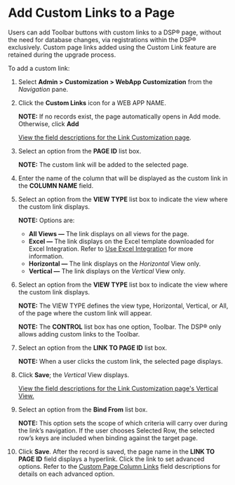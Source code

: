 # Add Custom Links to a Page

Users can add Toolbar buttons with custom links to a DSP® page, without
the need for database changes, via registrations within the DSP®
exclusively. Custom page links added using the Custom Link feature are
retained during the upgrade process.

To add a custom link:

1.  Select **Admin \> Customization \> WebApp Customization** from the
    *Navigation* pane.

2.  Click the **Custom Links** icon for a WEB APP NAME.
    
    <span style="font-weight: bold;">NOTE:</span> If no records exist,
    the page automatically opens in Add mode. Otherwise, click **Add**
    
    [View the field descriptions for the Link Customization
    page](../Page_Desc/LinkCustomization.htm).

3.  Select an option from the **PAGE ID** list box.
    
    **NOTE:** The custom link will be added to the selected page.

4.  Enter the name of the column that will be displayed as the custom
    link in the **COLUMN NAME** field.

5.  Select an option from the **VIEW TYPE** list box to indicate the
    view where the custom link displays.
    
    **NOTE:** Options are:
    
      - **All Views —** The link displays on all views for the page.
      - **Excel —** The link displays on the Excel template downloaded
        for Excel Integration. Refer to [Use Excel
        Integration](../../Excel_Int/Use_Excel_Integration.htm) for more
        information.
      - **Horizontal —** The link displays on the *Horizontal* View
        only.
      - **Vertical —** The link displays on the *Vertical* View only.

6.  Select an option from the **VIEW TYPE** list box to indicate the
    view where the custom link displays.
    
    **NOTE:** The VIEW TYPE defines the view type, Horizontal, Vertical,
    or All, of the page where the custom link will appear.
    
    **NOTE:** The **CONTROL** list box has one option, Toolbar. The DSP®
    only allows adding custom links to the Toolbar.

7.  Select an option from the **LINK TO PAGE ID** list box.
    
    **NOTE:** When a user clicks the custom link, the selected page
    displays.

8.  Click **Save**; the *Vertical* View displays.
    
    [View the field descriptions for the Link Customization page's
    Vertical View.](../Page_Desc/LinkCustomization.htm)

9.  Select an option from the **Bind From** list box.
    
    **NOTE:** This option sets the scope of which criteria will carry
    over during the link’s navigation. If the user chooses Selected Row,
    the selected row’s keys are included when binding against the target
    page.

10. Click **Save**. After the record is saved, the page name in the
    **LINK TO PAGE ID** field displays a hyperlink. Click the link to
    set advanced options. Refer to the [Custom Page Column
    Links](../Page_Desc/Custom_Page_Column_Links.htm) field descriptions
    for details on each advanced option.
